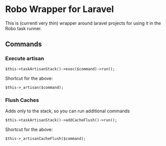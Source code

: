 # Robo Wrapper for Laravel

This is (currentl very thin) wrapper around laravel projects for using it in the
Robo task runner.

## Commands

### Execute artisan

    $this->taskArtisanStack()->exec($command)->run();
    
Shortcut for the above:
    
    $this->_artisan($command);

### Flush Caches

Adds only to the stack, so you can run additional commands

    $this->taskArtisanStack()->addCacheFlush()->run();
    
Shortcut for the above:
        
    $this->_artisanCacheFlush($command);